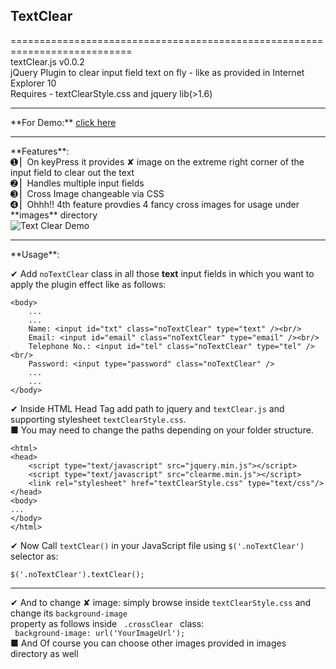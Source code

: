 ## TextClear
===========================================================================<br/>
textClear.js v0.0.2<br/>
jQuery Plugin to clear input field text on fly - like as provided in Internet Explorer 10 <br/>
Requires - textClearStyle.css and jquery lib(>1.6)

<hr size="3"/>
**For Demo:** <a href="http://exexzian.github.io/TextClear/demo/TextClearDemo.html"> click here </a>
<hr size="3"/>
**Features**:<br/>
➊ ▏On keyPress it provides ✘ image on the extreme right corner of the input field       to clear out the text <br/>
➋ ▏Handles multiple input fields <br/>
➌ ▏Cross Image changeable via CSS <br/>
➍ ▏Ohhh!! 4th feature provdies 4 fancy cross images for usage under **images** directory <br/>

<img src="http://s20.postimg.org/5rd0o6vtp/demo.png" title="Text Clear Demo" />

<hr size="3"/>
**Usage**:<br/>

✔ Add <code>noTextClear</code> class in all those **text** input fields in which you want to apply the plugin effect like as follows:<br/>
```
<body>
    ...
    ...
	Name: <input id="txt" class="noTextClear" type="text" /><br/>
	Email: <input id="email" class="noTextClear" type="email" /><br/>
	Telephone No.: <input id="tel" class="noTextClear" type="tel" /><br/>
	Password: <input type="password" class="noTextClear" />
    ...
    ...
</body>

```

✔ Inside HTML Head Tag add path to jquery and <code>textClear.js</code> and supporting stylesheet <code>textClearStyle.css</code>. <br/>
    ■ You may need to change the paths depending on your folder structure.
```
<html>
<head>
	<script type="text/javascript" src="jquery.min.js"></script>
	<script type="text/javascript" src="clearme.min.js"></script>
    <link rel="stylesheet" href="textClearStyle.css" type="text/css"/>
</head>
<body>
...
</body>
</html>
```
✔ Now Call <code>textClear()</code> in your JavaScript file using <code>$('.noTextClear')</code> selector as:<br/>
   <code> $('.noTextClear').textClear(); </code>

<hr>

✔ And to change ✘ image: simply browse inside <code>textClearStyle.css</code> and change its <code>background-image </code> property as follows inside <code> .crossClear </code> class: <br/>
<code> background-image: url('YourImageUrl'); </code> <br/>
 ■ And Of course you can choose other images provided in images directory as well
 






